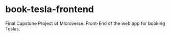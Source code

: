 # book-tesla-frontend
Final Capstone Project of Microverse. Front-End of the web app for booking Teslas.
